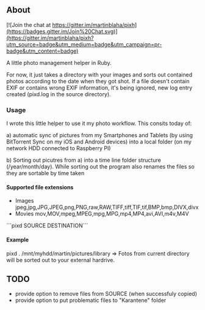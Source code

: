 ## About

[![Join the chat at https://gitter.im/martinblaha/pixh](https://badges.gitter.im/Join%20Chat.svg)](https://gitter.im/martinblaha/pixh?utm_source=badge&utm_medium=badge&utm_campaign=pr-badge&utm_content=badge)

A little photo management helper in Ruby.

For now, it just takes a directory with your images and sorts out contained photos according to the date when they got shot. If a file doesn't contain EXIF or contains wrong EXIF information, it's being ignored, new log entry created (pixd.log in the source directory).

### Usage

I wrote this little helper to use it my photo workflow. This consits today of:

a) automatic sync of pictures from my Smartphones and Tablets (by using BitTorrent Sync on my iOS and Android devices) into a local folder (on my network HDD connected to Raspberry PI)

b) Sorting out picutres from a) into a time line folder structure (/year/month/day). While sorting out the program also renames the files so they are sortable by time taken

#### Supported file extensions

* Images jpeg,jpg,JPG,JPEG,png,PNG,raw,RAW,TIFF,tiff,TIF,tif,BMP,bmp,DIVX,divx
* Movies mov,MOV,mpeg,MPEG,mpg,MPG,mp4,MP4,avi,AVI,m4v,M4V

´´´pixd SOURCE DESTINATION´´´

#### Example

pixd . /mnt/myhdd/martin/pictures/library
=> Fotos from current directory will be sorted out to your external hardrive.

## TODO

* provide option to remove files from SOURCE (when successfuly copied)
* provide option to put problematic files to "Karantene" folder
